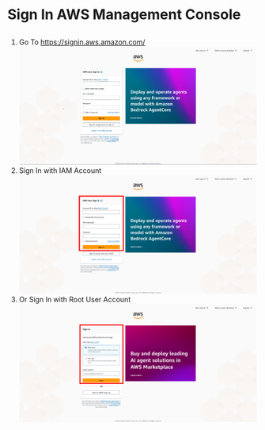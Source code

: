 # Sign In AWS Management Console
##
1. Go To https://signin.aws.amazon.com/ ![Sign In](Images/SignIn.png)
2. Sign In with IAM Account ![IAM_SignIn](Images/IAM_SignIn.png)
3. Or Sign In with Root User Account ![RootUser_SignIn](Images/RootUser_SignIn.png)
